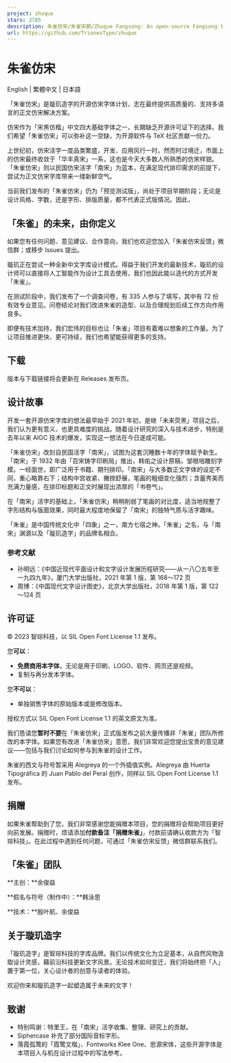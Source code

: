 ```yaml
---
project: zhuque
stars: 2785
description: 朱雀仿宋/朱雀宋朝/Zhuque Fangsong: An open-source Fangsong typeface project
url: https://github.com/TrionesType/zhuque
---
```


朱雀仿宋
====

English | 繁體中文 | 日本語

「朱雀仿宋」是璇玑造字的开源仿宋字体计划，志在最终提供高质量的、支持多语言的正文仿宋解决方案。

仿宋作为「宋黑仿楷」中文四大基础字体之一，长期缺乏开源许可证下的选择。我们希望「朱雀仿宋」可以弥补这一空缺，为开源软件与 TeX 社区贡献一份力。

上世纪初，仿宋活字一度品类繁盛，开发、应用风行一时。然而时过境迁，市面上的仿宋最终收敛于「华丰真宋」一系，这也是今天大多数人所熟悉的仿宋样貌。「朱雀仿宋」则以民国仿宋活字「南宋」为蓝本，在满足现代排印需求的前提下，尝试为正文仿宋字库带来一缕新鲜空气。

当前我们发布的「朱雀仿宋」仍为「预览测试版」，尚处于项目早期阶段；无论是设计风格、字数，还是字形、排版质量，都不代表正式版情况。因此，

「朱雀」的未来，由你定义
------------

如果您有任何问题、意见建议、合作意向，我们也欢迎您加入「朱雀仿宋反馈」微信群；或移步 Issues 提出。

璇玑正在尝试一种全新中文字库设计模式。得益于我们开发的最新技术，璇玑的设计师可以直接将人工智能作为设计工具去使用，我们也因此能以迭代的方式开发「朱雀」。

在测试阶段中，我们发布了一个调查问卷，有 335 人参与了填写，其中有 72 份有效专业意见。问卷结论对我们改进朱雀的造型、以及合理规划后续工作方向作用良多。

即便有技术加持，我们宏伟的目标也让「朱雀」项目有着难以想象的工作量。为了让项目推进更快、更可持续，我们也希望能获得更多的支持。

下载
--

版本与下载链接将会更新在 Releases 发布页。

设计故事
----

开发一套开源仿宋字库的想法最早始于 2021 年初，是继「未来荧黑」项目之后，我们认为更有意义、也更具难度的挑战。随着设计研究的深入与技术进步，特别是去年以来 AIGC 技术的爆发，实现这一想法在今日遂成可能。

「朱雀仿宋」改刻自民国活字「南宋」，试图为这套沉睡数十年的字体赋予新生。「南宋」于 1932 年由「百宋铸字印刷局」推出，韩佑之设计原稿，邹根培雕刻字模。一经面世，即广泛用于书籍、期刊排印。「南宋」与大多数正文字体的设定不同，重心略靠右下；结构中宫收紧、撇捺舒展，笔画的粗细变化强烈；含蓄秀美而充满力量感，在排印标题和正文时展现出浓厚的「书卷气」。

在「南宋」活字的基础上，「朱雀仿宋」稍稍削弱了笔画的对比度，适当地规整了字形结构与版面效果，同时最大程度地保留了「南宋」的独特气质与活字趣味。

「朱雀」是中国传统文化中「四象」之一，南方七宿之神。「朱雀」之名，与「南宋」渊源以及「璇玑造字」的品牌名相合。

### 参考文献

-   孙明远：《中国近现代平面设计和文字设计发展历程研究——从一八〇五年至一九四九年》，厦门大学出版社，2021 年第 1 版，第 168～172 页
-   周博：《中国现代文字设计图史》，北京大学出版社，2018 年第 1 版，第 122～124 页

许可证
---

© 2023 智琮科技，以 SIL Open Font License 1.1 发布。

您**可以**：

-   **免费商用本字体**，无论是用于印刷、LOGO、软件、网页还是视频。
-   复制与再分发本字体。

您**不可以**：

-   单独销售字体的原始版本或是修改版本。

授权方式以 SIL Open Font License 1.1 的英文原文为准。

我们恳请您**暂时不要**在「朱雀仿宋」正式版发布之前大量传播非「朱雀」团队所修改的本字体。如果您有改进「朱雀仿宋」意愿，我们非常欢迎您提出宝贵的意见建议——包括与我们讨论如何参与到朱雀的设计工作。

朱雀的西文与符号暂采用 Alegreya 的一个外插值实例。Alegreya 由 Huerta Tipográfica 的 Juan Pablo del Peral 创作，同样以 SIL Open Font License 1.1 发布。

捐赠
--

如果朱雀帮助到了您，我们非常感谢您能捐赠本项目，您的捐赠将会帮助项目更好向前发展。捐赠时，烦请添加**付款备注「捐赠朱雀」**，付款前请确认收款方为「智琮科技」。在此过程中遇到任何问题，可通过「朱雀仿宋反馈」微信群联系我们。

「朱雀」团队
------

**主创：**余俊益

**假名与符号（制作中）：**韩泳思

**技术：**殷叶航、余俊益

关于璇玑造字
------

「璇玑造字」是智琮科技的字库品牌。我们以传统文化为立足基本，从自然风物汲取设计灵感，藉前沿科技更新文字风景。无论技术如何变迁，我们将始终把「人」置于第一位，关心设计者的创意与读者的体验。

欢迎你来和璇玑造字一起塑造属于未来的文字！

致谢
--

-   特别鸣谢：特里王，在「南宋」活字收集、整理、研究上的贡献。
-   Siphercase 补充了部分国际音标字形。
-   落霞孤鹜的「霞鹜文楷」、Fontworks Klee One、思源宋体，这些开源字体是本项目人与机在设计过程中的写法参考。
